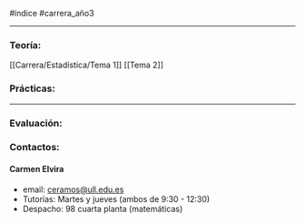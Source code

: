 #índice #carrera_año3 
___
### Teoría:
[[Carrera/Estadística/Tema 1]]
[[Tema 2]]

### Prácticas:
___
### Evaluación:

### Contactos:
#### Carmen Elvira
+ email: ceramos@ull.edu.es
+ Tutorías: Martes y jueves (ambos de 9:30 - 12:30)
+ Despacho: 98 cuarta planta (matemáticas)
